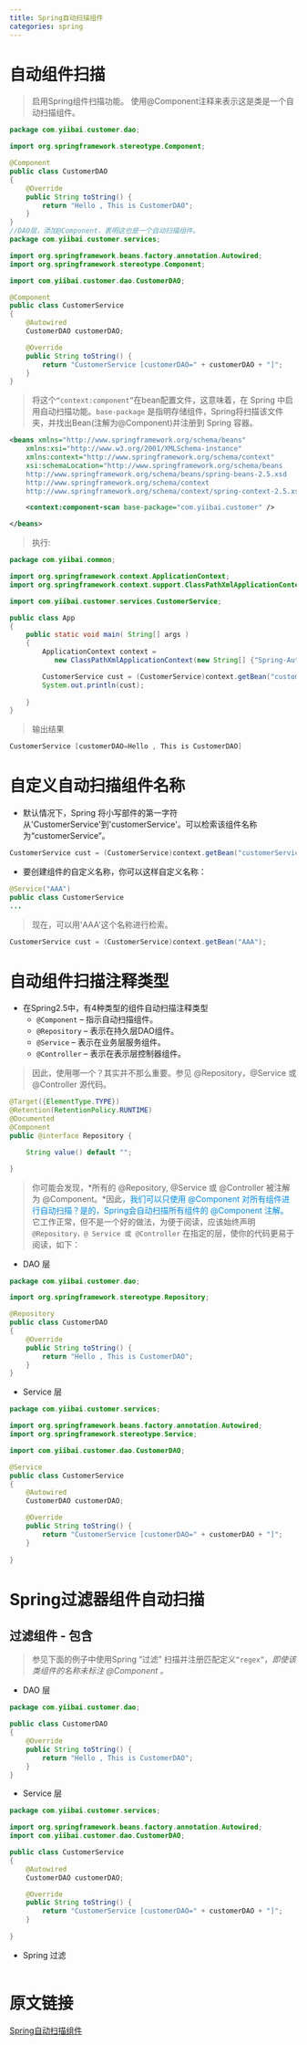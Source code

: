 ```yaml
---
title: Spring自动扫描组件
categories: spring
---
```


# 自动组件扫描
> 启用Spring组件扫描功能。
> 使用@Component注释来表示这是类是一个自动扫描组件。

``` java
package com.yiibai.customer.dao;

import org.springframework.stereotype.Component;

@Component
public class CustomerDAO 
{
	@Override
	public String toString() {
		return "Hello , This is CustomerDAO";
	}	
}
//DAO层，添加@Component，表明这也是一个自动扫描组件。
package com.yiibai.customer.services;

import org.springframework.beans.factory.annotation.Autowired;
import org.springframework.stereotype.Component;

import com.yiibai.customer.dao.CustomerDAO;

@Component
public class CustomerService 
{
	@Autowired
	CustomerDAO customerDAO;

	@Override
	public String toString() {
		return "CustomerService [customerDAO=" + customerDAO + "]";
	}
} 
```
> 将这个`“context:component”`在bean配置文件，这意味着，在 Spring 中启用自动扫描功能。`base-package` 是指明存储组件，Spring将扫描该文件夹，并找出Bean(注解为@Component)并注册到 Spring 容器。

``` xml
<beans xmlns="http://www.springframework.org/schema/beans"
	xmlns:xsi="http://www.w3.org/2001/XMLSchema-instance"
	xmlns:context="http://www.springframework.org/schema/context"
	xsi:schemaLocation="http://www.springframework.org/schema/beans
	http://www.springframework.org/schema/beans/spring-beans-2.5.xsd
	http://www.springframework.org/schema/context
	http://www.springframework.org/schema/context/spring-context-2.5.xsd">

	<context:component-scan base-package="com.yiibai.customer" />

</beans>
```
> 执行:
``` java
package com.yiibai.common;

import org.springframework.context.ApplicationContext;
import org.springframework.context.support.ClassPathXmlApplicationContext;

import com.yiibai.customer.services.CustomerService;

public class App 
{
    public static void main( String[] args )
    {
    	ApplicationContext context = 
    	   new ClassPathXmlApplicationContext(new String[] {"Spring-AutoScan.xml"});

    	CustomerService cust = (CustomerService)context.getBean("customerService");
    	System.out.println(cust);
    	
    }
}
```
> 输出结果
``` java
CustomerService [customerDAO=Hello , This is CustomerDAO]
```

# 自定义自动扫描组件名称
- 默认情况下，Spring 将小写部件的第一字符 从'CustomerService'到'customerService'。可以检索该组件名称为“customerService”。
``` java
CustomerService cust = (CustomerService)context.getBean("customerService");
```
- 要创建组件的自定义名称，你可以这样自定义名称：
``` java
@Service("AAA")
public class CustomerService 
...
```
> 现在，可以用'AAA'这个名称进行检索。
``` java
CustomerService cust = (CustomerService)context.getBean("AAA");
```

# 自动组件扫描注释类型
* 在Spring2.5中，有4种类型的组件自动扫描注释类型
    * `@Component` – 指示自动扫描组件。
    * `@Repository` – 表示在持久层DAO组件。
    * `@Service` – 表示在业务层服务组件。
    * `@Controller` – 表示在表示层控制器组件。
> 因此，使用哪一个？其实并不那么重要。参见 @Repository，@Service 或 @Controller 源代码。
``` java
@Target({ElementType.TYPE})
@Retention(RetentionPolicy.RUNTIME)
@Documented
@Component
public @interface Repository {

	String value() default "";

} 
```
> 你可能会发现，*所有的 @Repository, @Service 或 @Controller 被注解为 @Component。*因此<font color='#008AE2'>，我们可以只使用 @Component 对所有组件进行自动扫描？是的，Spring会自动扫描所有组件的 @Component 注解。</font>
> 它工作正常，但不是一个好的做法，为便于阅读，应该始终声明`@Repository，@ Service 或 @Controller` 在指定的层，使你的代码更易于阅读，如下：
- DAO 层
``` java
package com.yiibai.customer.dao;

import org.springframework.stereotype.Repository;

@Repository
public class CustomerDAO 
{
	@Override
	public String toString() {
		return "Hello , This is CustomerDAO";
	}	
}
```
- Service 层
``` java
package com.yiibai.customer.services;

import org.springframework.beans.factory.annotation.Autowired;
import org.springframework.stereotype.Service;

import com.yiibai.customer.dao.CustomerDAO;

@Service
public class CustomerService 
{
	@Autowired
	CustomerDAO customerDAO;

	@Override
	public String toString() {
		return "CustomerService [customerDAO=" + customerDAO + "]";
	}
		
}
```

# Spring过滤器组件自动扫描
## 过滤组件 - 包含
> 参见下面的例子中使用Spring “过滤” 扫描并注册匹配定义`“regex”`，*即使该类组件的名称未标注 @Component 。*
- DAO 层
``` java
package com.yiibai.customer.dao;

public class CustomerDAO 
{
	@Override
	public String toString() {
		return "Hello , This is CustomerDAO";
	}	
}
```
- Service 层
``` java
package com.yiibai.customer.services;

import org.springframework.beans.factory.annotation.Autowired;
import com.yiibai.customer.dao.CustomerDAO;

public class CustomerService 
{
	@Autowired
	CustomerDAO customerDAO;

	@Override
	public String toString() {
		return "CustomerService [customerDAO=" + customerDAO + "]";
	}
		
}
```
- Spring 过滤
``` java

```
# 原文链接
[Spring自动扫描组件](http://www.yiibai.com/spring/spring-auto-scanning-components.html)